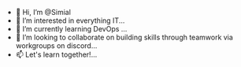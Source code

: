 - 👋 Hi, I’m @Simial
- 👀 I’m interested in everything IT...
- 🌱 I’m currently learning DevOps ...
- 💞️ I’m looking to collaborate on building skills through teamwork via workgroups on discord...
- 📫 Let's learn together!...

<!---
Simial/Simial is a ✨ special ✨ repository because its `README.md` (this file) appears on your GitHub profile.
You can click the Preview link to take a look at your changes.
--->
